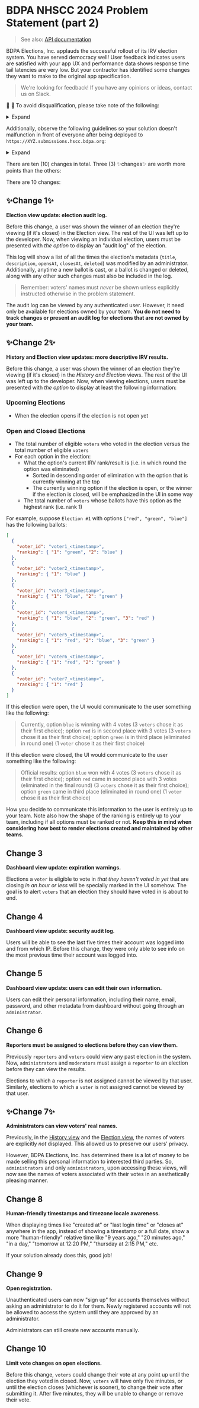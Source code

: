 # BDPA NHSCC 2024 Problem Statement (part 2)

> See also: [API documentation](https://hscc18f802d3.docs.apiary.io)

BDPA Elections, Inc. applauds the successful rollout of its IRV election system.
You have served democracy well! User feedback indicates users are satisfied with
your app UX and performance data shows response time tail latencies are very
low. But your contractor has identified some changes they want to make to the
original app specification.

> We're looking for feedback! If you have any opinions or ideas, contact us on
> Slack.

🚧 🚧 To avoid disqualification, please take note of the following:

<details><summary>Expand</summary>

- **Any evidence of illegal remote access to AWS WorkSpaces or any other AWS
  resource will result in immediate disqualification.**

- As with AWS, any evidence of outside assistance (e.g. commits, offline
  patches, ongoing annex sync, pulls, remotes, reflog chatter, uploads, etc)
  during this phase of the competition will result in immediate
  disqualification. Unlike PS1, **only the three to five students on your
  competition team—and no one else—can work on PS2.**

- Your solution’s source code must be located at `%USERPROFILE%\Desktop\source`
  on your team's AWS WorkSpace. You can _also_ have other files located
  elsewhere so long as they are reachable (e.g.
  [junctioned/soft-linked](https://superuser.com/questions/343074/directory-junction-vs-directory-symbolic-link))
  from `%USERPROFILE%\Desktop\source`. **This is the only location judges are
  required to access when scoring your source code.**

- **Judges must not have to type in anything other than `http://127.0.0.1:3000`
  into the browser to reach your app.**

</details>

Additionally, observe the following guidelines so your solution doesn't
malfunction in front of everyone after being deployed to
`https://XYZ.submissions.hscc.bdpa.org`:

<details><summary>Expand</summary>

- Your solution’s landing page must be available at `http://127.0.0.1:3000`
  (localhost) on your team's AWS WorkSpace.

- Prefer relative URIs where possible _instead of_ hardcoding your app to use
  something like `127.0.0.1:3000`.

- Avoid hardcoding the protocol (e.g. use `//localhost:3000/some-file.png`
  instead of `http://localhost:3000/some-file.png`).

- **Avoid loading resources in the browser using ports other than 3000** (e.g.
  running two separate web-visible servers, one on 3000 and one on 80).

- If using websockets, stick to port 3000 and ensure your web server can handle
  [Upgrade requests](https://developer.mozilla.org/en-US/docs/Web/HTTP/Protocol_upgrade_mechanism)
  for your websocket-specific routes (e.g. `localhost:3000/ws`).

- Consider deploying your solution in production mode _instead of_ development
  mode, which is
  [slower and results in a degraded UX](https://stackoverflow.com/a/69080984/1367414)
  (e.g. showing errors that would normally be hidden in production, **costing
  you points**).

</details>

There are ten (10) changes in total. Three (3) ✨changes✨ are worth more points
than the others:

There are 10 changes:

## ✨Change 1✨

**Election view update: election audit log.**

Before this change, a user was shown the winner of an election they're viewing
(if it's closed) in the Election view. The rest of the UI was left up to the
developer. Now, when viewing an individual election, users must be presented
with _the option_ to display an "audit log" of the election.

This log will show a list of all the times the election's metadata (`title`,
`description`, `opensAt`, `closesAt`, `deleted`) was modified by an
administrator. Additionally, anytime a new ballot is cast, or a ballot is
changed or deleted, along with any other such changes must also be included in
the log.

> Remember: voters' names must _never_ be shown unless explicitly instructed
> otherwise in the problem statement.

The audit log can be viewed by any authenticated user. However, it need only be
available for elections owned by your team. **You do not need to track changes
or present an audit log for elections that are not owned by your team.**

## ✨Change 2✨

**History and Election view updates: more descriptive IRV results.**

Before this change, a user was shown the winner of an election they're viewing
(if it's closed) in the _History and Election_ views. The rest of the UI was
left up to the developer. Now, when viewing elections, users must be presented
with _the option_ to display at least the following information:

### Upcoming Elections

- When the election opens if the election is not open yet

### Open and Closed Elections

- The total number of eligible `voters` who voted in the election versus the
  total number of eligible `voters`
- For each option in the election:
  - What the option's current IRV rank/result is (i.e. in which round the option
    was eliminated)
    - Sorted in descending order of elimination with the option that is
      currently winning at the top
    - The currently winning option if the election is open, or the winner if the
      election is closed, will be emphasized in the UI in some way
  - The total number of `voters` whose ballots have this option as the highest
    rank (i.e. rank 1)

For example, suppose `Election #1` with options `["red", "green", "blue"]` has
the following ballots:

```json
[
  {
    "voter_id": "voter1_<timestamp>",
    "ranking": { "1": "green", "2": "blue" }
  },
  {
    "voter_id": "voter2_<timestamp>",
    "ranking": { "1": "blue" }
  },
  {
    "voter_id": "voter3_<timestamp>",
    "ranking": { "1": "blue", "2": "green" }
  },
  {
    "voter_id": "voter4_<timestamp>",
    "ranking": { "1": "blue", "2": "green", "3": "red" }
  },
  {
    "voter_id": "voter5_<timestamp>",
    "ranking": { "1": "red", "2": "blue", "3": "green" }
  },
  {
    "voter_id": "voter6_<timestamp>",
    "ranking": { "1": "red", "2": "green" }
  },
  {
    "voter_id": "voter7_<timestamp>",
    "ranking": { "1": "red" }
  }
]
```

If this election were open, the UI would communicate to the user something like
the following:

> Currently, option `blue` is winning with 4 votes (3 `voters` chose it as their
> first choice); option `red` is in second place with 3 votes (3 `voters` chose
> it as their first choice); option `green` is in third place (eliminated in
> round one) (1 `voter` chose it as their first choice)

If this election were closed, the UI would communicate to the user something
like the following:

> Official results: option `blue` won with 4 votes (3 `voters` chose it as their
> first choice); option `red` came in second place with 3 votes (eliminated in
> the final round) (3 `voters` chose it as their first choice); option `green`
> came in third place (eliminated in round one) (1 `voter` chose it as their
> first choice)

How you decide to communicate this information to the user is entirely up to
your team. Note also how the shape of the ranking is entirely up to your team,
including if all options must be ranked or not. **Keep this in mind when
considering how best to render elections created and maintained by other
teams.**

## Change 3

**Dashboard view update: expiration warnings.**

Elections a `voter` is eligible to vote in _that they haven't voted in yet_ that
are closing _in an hour or less_ will be specially marked in the UI somehow. The
goal is to alert `voters` that an election they should have voted in is about to
end.

## Change 4

**Dashboard view update: security audit log.**

Users will be able to see the last five times their account was logged into and
from which IP. Before this change, they were only able to see info on the most
previous time their account was logged into.

## Change 5

**Dashboard view update: users can edit their own information.**

Users can edit their personal information, including their name, email,
password, and other metadata from dashboard without going through an
`administrator`.

## Change 6

**Reporters must be assigned to elections before they can view them.**

Previously `reporters` and `voters` could view any past election in the system.
Now, `administrators` and `moderators` must assign a `reporter` to an election
before they can view the results.

Elections to which a `reporter` is not assigned cannot be viewed by that user.
Similarly, elections to which a `voter` is not assigned cannot be viewed by that
user.

## ✨Change 7✨

**Administrators can view voters' real names.**

Previously, in the [History view](bdpa-elections_irv-part-1.md#requirement-5)
and the [Election view](bdpa-elections_irv-part-1.md#requirement-3), the names
of voters are explicitly _not_ displayed. This allowed us to preserve our users'
privacy.

However, BDPA Elections, Inc. has determined there is a lot of money to be made
selling this personal information to interested third parties. So,
`administrators` and only `administrators`, upon accessing these views, will now
see the names of voters associated with their votes in an aesthetically pleasing
manner.

## Change 8

**Human-friendly timestamps and timezone locale awareness.**

When displaying times like "created at" or "last login time" or "closes at"
anywhere in the app, instead of showing a timestamp or a full date, show a more
"human-friendly" relative time like "9 years ago," "20 minutes ago," "in a day,"
"tomorrow at 12:20 PM," "thursday at 2:15 PM," etc.

If your solution already does this, good job!

## Change 9

**Open registration.**

Unauthenticated users can now "sign up" for accounts themselves without asking
an administrator to do it for them. Newly registered accounts will not be
allowed to access the system until they are approved by an administrator.

Administrators can still create new accounts manually.

## Change 10

**Limit vote changes on open elections.**

Before this change, `voters` could change their vote at any point up until the
election they voted in closed. Now, `voters` will have only five minutes, or
until the election closes (whichever is sooner), to change their vote after
submitting it. After five minutes, they will be unable to change or remove their
vote.
